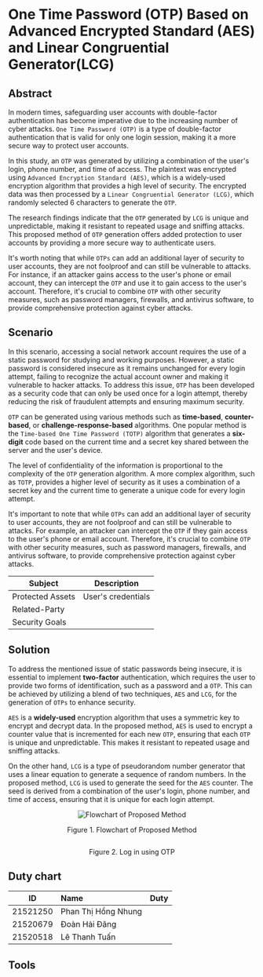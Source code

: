 # One Time Password (OTP) Based on Advanced Encrypted Standard (AES) and Linear Congruential Generator(LCG)

## Abstract
In modern times, safeguarding user accounts with double-factor authentication has become imperative due to the increasing number of cyber attacks. `One Time Password (OTP)` is a type of double-factor authentication that is valid for only one login session, making it a more secure way to protect user accounts.

In this study, an `OTP` was generated by utilizing a combination of the user's login, phone number, and time of access. The plaintext was encrypted using `Advanced Encryption Standard (AES)`, which is a widely-used encryption algorithm that provides a high level of security. The encrypted data was then processed by a `Linear Congruential Generator (LCG)`, which randomly selected 6 characters to generate the `OTP`.

The research findings indicate that the `OTP` generated by `LCG` is unique and unpredictable, making it resistant to repeated usage and sniffing attacks. This proposed method of `OTP` generation offers added protection to user accounts by providing a more secure way to authenticate users.

It's worth noting that while `OTPs` can add an additional layer of security to user accounts, they are not foolproof and can still be vulnerable to attacks. For instance, if an attacker gains access to the user's phone or email account, they can intercept the `OTP` and use it to gain access to the user's account. Therefore, it's crucial to combine `OTP` with other security measures, such as password managers, firewalls, and antivirus software, to provide comprehensive protection against cyber attacks.

## Scenario
In this scenario, accessing a social network account requires the use of a static password for studying and working purposes. However, a static password is considered insecure as it remains unchanged for every login attempt, failing to recognize the actual account owner and making it vulnerable to hacker attacks. To address this issue, `OTP` has been developed as a security code that can only be used once for a login attempt, thereby reducing the risk of fraudulent attempts and ensuring maximum security.

`OTP` can be generated using various methods such as **time-based**, **counter-based**, or **challenge-response-based** algorithms. One popular method is the `Time-based One Time Password (TOTP)` algorithm that generates a **six-digit** code based on the current time and a secret key shared between the server and the user's device.

The level of confidentiality of the information is proportional to the complexity of the `OTP` generation algorithm. A more complex algorithm, such as `TOTP`, provides a higher level of security as it uses a combination of a secret key and the current time to generate a unique code for every login attempt.

It's important to note that while `OTPs` can add an additional layer of security to user accounts, they are not foolproof and can still be vulnerable to attacks. For example, an attacker can intercept the `OTP` if they gain access to the user's phone or email account. Therefore, it's crucial to combine `OTP` with other security measures, such as password managers, firewalls, and antivirus software, to provide comprehensive protection against cyber attacks.

| **Subject** | **Description** |
| --- | --- |
| Protected Assets | User's credentials |
| Related-Party |  |
| Security Goals | |

## Solution
To address the mentioned issue of static passwords being insecure, it is essential to implement **two-factor** authentication, which requires the user to provide two forms of identification, such as a password and a `OTP`. This can be achieved by utilizing a blend of two techniques, `AES` and `LCG`, for the generation of `OTPs` to enhance security.

`AES` is a **widely-used** encryption algorithm that uses a symmetric key to encrypt and decrypt data. In the proposed method, `AES` is used to encrypt a counter value that is incremented for each new `OTP`, ensuring that each `OTP` is unique and unpredictable. This makes it resistant to repeated usage and sniffing attacks.

On the other hand, `LCG` is a type of pseudorandom number generator that uses a linear equation to generate a sequence of random numbers. In the proposed method, `LCG` is used to generate the seed for the `AES` counter. The seed is derived from a combination of the user's login, phone number, and time of access, ensuring that it is unique for each login attempt.

<p align="center">
  <img src="https://user-images.githubusercontent.com/91709484/226950629-447f4951-4ad7-4201-ba9b-305d284bc74c.png" alt="Flowchart of Proposed Method"/>
</p>
<p align="center" dir="auto">
Figure 1. Flowchart of Proposed Method
</p>

<p align="center">
  <img src="https://user-images.githubusercontent.com/91709484/226949108-ca00038b-3084-4ea6-a071-932d4e7e798a.jpg" alt=""/>
</p>
<p align="center" dir="auto">
Figure 2. Log in using OTP
</p>

## Duty chart
| ID | Name | Duty |
| :---: | :--- |:--- |
| 21521250 | Phan Thị Hồng Nhung | |
| 21520679 | Đoàn Hải Đăng | |
| 21520518 | Lê Thanh Tuấn | |

## Tools 
